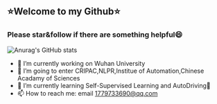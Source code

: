 ## :star:Welcome to my Github:star:  
 ### Please star&follow if there are something helpful😄  
 ![Anurag's GitHub stats](https://github-readme-stats.vercel.app/api?username=Michael-Tian-Whu&theme=aura&show_icons=true)
- 🔭 I’m currently working on Wuhan University
- 🤔 I’m going to enter CRIPAC,NLPR,Institue of Automation,Chinese Acadamy of Sciences
- 🌱 I’m currently learning Self-Supervised Learning and AutoDriving:blue_car:
- 📫 How to reach me: email 1779733690@qq.com

<!--
**Michael-Tian-Whu/Michael-Tian-Whu** is a ✨ _special_ ✨ repository because its `README.md` (this file) appears on your GitHub profile.

Here are some ideas to get you started:

- 🔭 I’m currently working on ...
- 🌱 I’m currently learning ...
- 👯 I’m looking to collaborate on ...
- 🤔 I’m looking for help with ...
- 💬 Ask me about ...
- 📫 How to reach me: ...
- 😄 Pronouns: ...
- ⚡ Fun fact: ...
-->
